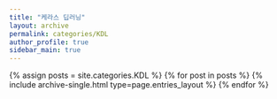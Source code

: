 ```yaml
---
title: "케라스 딥러닝"
layout: archive
permalink: categories/KDL
author_profile: true
sidebar_main: true
---
```



{% assign posts = site.categories.KDL %}
{% for post in posts %} {% include archive-single.html type=page.entries_layout %} {% endfor %}
